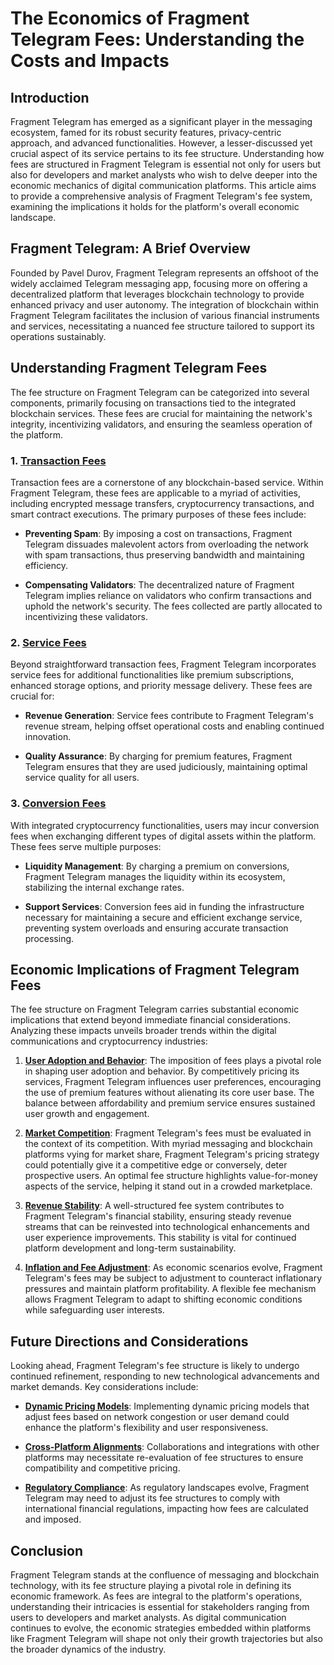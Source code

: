 # The Economics of Fragment Telegram Fees: Understanding the Costs and Impacts

## Introduction

Fragment Telegram has emerged as a significant player in the messaging ecosystem, famed for its robust security features, privacy-centric approach, and advanced functionalities. However, a lesser-discussed yet crucial aspect of its service pertains to its fee structure. Understanding how fees are structured in Fragment Telegram is essential not only for users but also for developers and market analysts who wish to delve deeper into the economic mechanics of digital communication platforms. This article aims to provide a comprehensive analysis of Fragment Telegram's fee system, examining the implications it holds for the platform's overall economic landscape.

## Fragment Telegram: A Brief Overview

Founded by Pavel Durov, Fragment Telegram represents an offshoot of the widely acclaimed Telegram messaging app, focusing more on offering a decentralized platform that leverages blockchain technology to provide enhanced privacy and user autonomy. The integration of blockchain within Fragment Telegram facilitates the inclusion of various financial instruments and services, necessitating a nuanced fee structure tailored to support its operations sustainably.

## Understanding Fragment Telegram Fees

The fee structure on Fragment Telegram can be categorized into several components, primarily focusing on transactions tied to the integrated blockchain services. These fees are crucial for maintaining the network's integrity, incentivizing validators, and ensuring the seamless operation of the platform.

### 1. [Transaction Fees](https://example.com/transaction-fees)
Transaction fees are a cornerstone of any blockchain-based service. Within Fragment Telegram, these fees are applicable to a myriad of activities, including encrypted message transfers, cryptocurrency transactions, and smart contract executions. The primary purposes of these fees include:
   
- **Preventing Spam**: By imposing a cost on transactions, Fragment Telegram dissuades malevolent actors from overloading the network with spam transactions, thus preserving bandwidth and maintaining efficiency.
   
- **Compensating Validators**: The decentralized nature of Fragment Telegram implies reliance on validators who confirm transactions and uphold the network's security. The fees collected are partly allocated to incentivizing these validators.

### 2. [Service Fees](https://example.com/service-fees)
Beyond straightforward transaction fees, Fragment Telegram incorporates service fees for additional functionalities like premium subscriptions, enhanced storage options, and priority message delivery. These fees are crucial for:
   
- **Revenue Generation**: Service fees contribute to Fragment Telegram's revenue stream, helping offset operational costs and enabling continued innovation.
   
- **Quality Assurance**: By charging for premium features, Fragment Telegram ensures that they are used judiciously, maintaining optimal service quality for all users.

### 3. [Conversion Fees](https://example.com/conversion-fees)
With integrated cryptocurrency functionalities, users may incur conversion fees when exchanging different types of digital assets within the platform. These fees serve multiple purposes:
   
- **Liquidity Management**: By charging a premium on conversions, Fragment Telegram manages the liquidity within its ecosystem, stabilizing the internal exchange rates.
   
- **Support Services**: Conversion fees aid in funding the infrastructure necessary for maintaining a secure and efficient exchange service, preventing system overloads and ensuring accurate transaction processing.

## Economic Implications of Fragment Telegram Fees

The fee structure on Fragment Telegram carries substantial economic implications that extend beyond immediate financial considerations. Analyzing these impacts unveils broader trends within the digital communications and cryptocurrency industries:

1. **[User Adoption and Behavior](https://example.com/user-adoption)**:
   The imposition of fees plays a pivotal role in shaping user adoption and behavior. By competitively pricing its services, Fragment Telegram influences user preferences, encouraging the use of premium features without alienating its core user base. The balance between affordability and premium service ensures sustained user growth and engagement.

2. **[Market Competition](https://example.com/market-competition)**:
   Fragment Telegram's fees must be evaluated in the context of its competition. With myriad messaging and blockchain platforms vying for market share, Fragment Telegram's pricing strategy could potentially give it a competitive edge or conversely, deter prospective users. An optimal fee structure highlights value-for-money aspects of the service, helping it stand out in a crowded marketplace.

3. **[Revenue Stability](https://example.com/revenue-stability)**:
   A well-structured fee system contributes to Fragment Telegram's financial stability, ensuring steady revenue streams that can be reinvested into technological enhancements and user experience improvements. This stability is vital for continued platform development and long-term sustainability.

4. **[Inflation and Fee Adjustment](https://example.com/inflation-adjustment)**:
   As economic scenarios evolve, Fragment Telegram's fees may be subject to adjustment to counteract inflationary pressures and maintain platform profitability. A flexible fee mechanism allows Fragment Telegram to adapt to shifting economic conditions while safeguarding user interests.

## Future Directions and Considerations

Looking ahead, Fragment Telegram's fee structure is likely to undergo continued refinement, responding to new technological advancements and market demands. Key considerations include:

- **[Dynamic Pricing Models](https://example.com/dynamic-pricing)**: Implementing dynamic pricing models that adjust fees based on network congestion or user demand could enhance the platform's flexibility and user responsiveness.
  
- **[Cross-Platform Alignments](https://example.com/cross-platform-alignments)**: Collaborations and integrations with other platforms may necessitate re-evaluation of fee structures to ensure compatibility and competitive pricing.

- **[Regulatory Compliance](https://example.com/regulatory-compliance)**: As regulatory landscapes evolve, Fragment Telegram may need to adjust its fee structures to comply with international financial regulations, impacting how fees are calculated and imposed.

## Conclusion

Fragment Telegram stands at the confluence of messaging and blockchain technology, with its fee structure playing a pivotal role in defining its economic framework. As fees are integral to the platform's operations, understanding their intricacies is essential for stakeholders ranging from users to developers and market analysts. As digital communication continues to evolve, the economic strategies embedded within platforms like Fragment Telegram will shape not only their growth trajectories but also the broader dynamics of the industry.